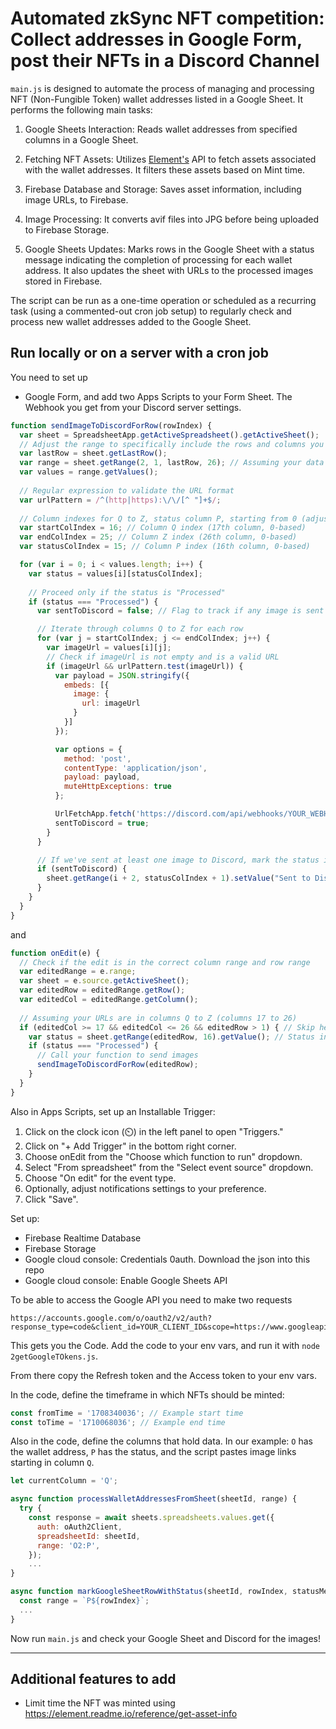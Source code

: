 # Automated zkSync NFT competition: Collect addresses in Google Form, post their NFTs in a Discord Channel

`main.js` is designed to automate the process of managing and processing NFT (Non-Fungible Token) wallet addresses listed in a Google Sheet. It performs the following main tasks:

1. Google Sheets Interaction: Reads wallet addresses from specified columns in a Google Sheet.

2. Fetching NFT Assets: Utilizes [Element's](https://element.market/) API to fetch assets associated with the wallet addresses. It filters these assets based on Mint time.

3. Firebase Database and Storage: Saves asset information, including image URLs, to Firebase.

4. Image Processing: It converts avif files into JPG before being uploaded to Firebase Storage.

5. Google Sheets Updates: Marks rows in the Google Sheet with a status message indicating the completion of processing for each wallet address. It also updates the sheet with URLs to the processed images stored in Firebase.

The script can be run as a one-time operation or scheduled as a recurring task (using a commented-out cron job setup) to regularly check and process new wallet addresses added to the Google Sheet.

## Run locally or on a server with a cron job

You need to set up
- Google Form, and add two Apps Scripts to your Form Sheet. The Webhook you get from your Discord server settings.

```js
function sendImageToDiscordForRow(rowIndex) {
  var sheet = SpreadsheetApp.getActiveSpreadsheet().getActiveSheet();
  // Adjust the range to specifically include the rows and columns you're interested in to optimize performance
  var lastRow = sheet.getLastRow();
  var range = sheet.getRange(2, 1, lastRow, 26); // Assuming your data starts from row 2 and goes up to column Z
  var values = range.getValues();
  
  // Regular expression to validate the URL format
  var urlPattern = /^(http|https):\/\/[^ "]+$/;
  
  // Column indexes for Q to Z, status column P, starting from 0 (adjusted for the script's 0-based index)
  var startColIndex = 16; // Column Q index (17th column, 0-based)
  var endColIndex = 25; // Column Z index (26th column, 0-based)
  var statusColIndex = 15; // Column P index (16th column, 0-based)

  for (var i = 0; i < values.length; i++) {
    var status = values[i][statusColIndex];
    
    // Proceed only if the status is "Processed"
    if (status === "Processed") {
      var sentToDiscord = false; // Flag to track if any image is sent to Discord from this row

      // Iterate through columns Q to Z for each row
      for (var j = startColIndex; j <= endColIndex; j++) {
        var imageUrl = values[i][j];
        // Check if imageUrl is not empty and is a valid URL
        if (imageUrl && urlPattern.test(imageUrl)) {
          var payload = JSON.stringify({
            embeds: [{
              image: {
                url: imageUrl
              }
            }]
          });

          var options = {
            method: 'post',
            contentType: 'application/json',
            payload: payload,
            muteHttpExceptions: true
          };

          UrlFetchApp.fetch('https://discord.com/api/webhooks/YOUR_WEBHOOK_ID', options);
          sentToDiscord = true;
        }
      }

      // If we've sent at least one image to Discord, mark the status in column P as "Sent to Discord"
      if (sentToDiscord) {
        sheet.getRange(i + 2, statusColIndex + 1).setValue("Sent to Discord"); // i + 2 because rows in the sheet start from 1 and assuming data starts from row 2
      }
    }
  }
}
```

and


```js
function onEdit(e) {
  // Check if the edit is in the correct column range and row range
  var editedRange = e.range;
  var sheet = e.source.getActiveSheet();
  var editedRow = editedRange.getRow();
  var editedCol = editedRange.getColumn();
  
  // Assuming your URLs are in columns Q to Z (columns 17 to 26)
  if (editedCol >= 17 && editedCol <= 26 && editedRow > 1) { // Skip header row
    var status = sheet.getRange(editedRow, 16).getValue(); // Status in column P
    if (status === "Processed") {
      // Call your function to send images
      sendImageToDiscordForRow(editedRow);
    }
  }
}
```

Also in Apps Scripts, set up an Installable Trigger:
1. Click on the clock icon (⏲️) in the left panel to open "Triggers."
2. Click on "+ Add Trigger" in the bottom right corner.
3. Choose onEdit from the "Choose which function to run" dropdown.
4. Select "From spreadsheet" from the "Select event source" dropdown.
5. Choose "On edit" for the event type.
6. Optionally, adjust notifications settings to your preference.
7. Click "Save".

Set up:
- Firebase Realtime Database
- Firebase Storage
- Google cloud console: Credentials 0auth. Download the json into this repo
- Google cloud console: Enable Google Sheets API

To be able to access the Google API you need to make two requests

```
https://accounts.google.com/o/oauth2/v2/auth?response_type=code&client_id=YOUR_CLIENT_ID&scope=https://www.googleapis.com/auth/spreadsheets%20openid%20profile&redirect_uri=YOUR_REDIRECT_URI&access_type=offline&prompt=consent
```

This gets you the Code. Add the code to your env vars, and run it with `node 2getGoogleTOkens.js`.

From there copy the Refresh token and the Access token to your env vars.


In the code, define the timeframe in which NFTs should be minted:

```js
const fromTime = '1708340036'; // Example start time
const toTime = '1710068036'; // Example end time
```

Also in the code, define the columns that hold data. In our example:
`O` has the wallet address,
`P` has the status, and
the script pastes image links starting in column `Q`.

```js
let currentColumn = 'Q';

async function processWalletAddressesFromSheet(sheetId, range) {
  try {
    const response = await sheets.spreadsheets.values.get({
      auth: oAuth2Client,
      spreadsheetId: sheetId,
      range: 'O2:P',
    });
    ...
}

async function markGoogleSheetRowWithStatus(sheetId, rowIndex, statusMessage) {
  const range = `P${rowIndex}`;
  ...
}
```

Now run `main.js` and check your Google Sheet and Discord for the images!

---

## Additional features to add
- Limit time the NFT was minted using https://element.readme.io/reference/get-asset-info

